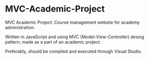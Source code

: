 # MVC-Academic-Project
MVC Academic Project: Course management website for academy administration.

Written in JavaScript and using MVC (Model-View-Controller) desing pattern, made as a part of an academic project.

Preferably, should be compiled and executed through Visual Studio.
